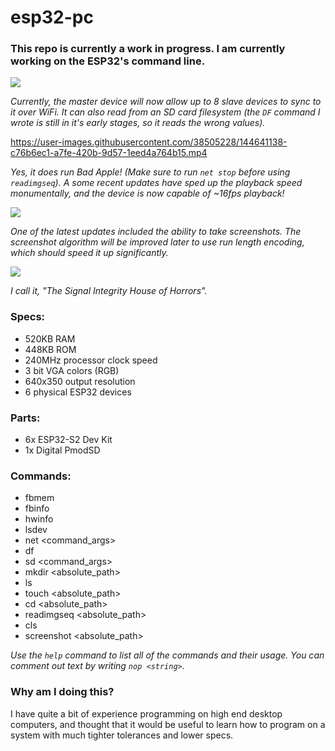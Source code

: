 # esp32-pc

### This repo is currently a work in progress. I am currently working on the ESP32's command line.

![](https://user-images.githubusercontent.com/38505228/144322399-b0548359-7660-4e32-ba5e-7d7e87ef826c.jpg)

*Currently, the master device will now allow up to 8 slave devices to sync to it over WiFi. It can also read from an SD card filesystem (the `DF` command I wrote is still in it's early stages, so it reads the wrong values).*

https://user-images.githubusercontent.com/38505228/144641138-c76b6ec1-a7fe-420b-9d57-1eed4a764b15.mp4

*Yes, it does run Bad Apple! (Make sure to run `net stop` before using `readimgseq`). A some recent updates have sped up the playback speed monumentally, and the device is now capable of ~16fps playback!*

![](https://user-images.githubusercontent.com/38505228/144529263-3d79517f-b579-4a97-bd00-8b308f0ea439.png)

*One of the latest updates included the ability to take screenshots. The screenshot algorithm will be improved later to use run length encoding, which should speed it up significantly.*

![](https://user-images.githubusercontent.com/38505228/144286600-0376f26c-2630-45b0-bb09-f7fb35e8bbb3.jpg)

*I call it, "The Signal Integrity House of Horrors".*

### Specs:

- 520KB RAM
- 448KB ROM
- 240MHz processor clock speed
- 3 bit VGA colors (RGB)
- 640x350 output resolution
- 6 physical ESP32 devices

### Parts:

- 6x ESP32-S2 Dev Kit
- 1x Digital PmodSD

### Commands:

- fbmem
- fbinfo
- hwinfo
- lsdev
- net <command_args>
- df
- sd <command_args>
- mkdir <absolute_path>
- ls
- touch <absolute_path>
- cd <absolute_path>
- readimgseq <absolute_path>
- cls
- screenshot <absolute_path>

*Use the `help` command to list all of the commands and their usage. You can comment out text by writing `nop <string>`.*

### Why am I doing this?

I have quite a bit of experience programming on high end desktop computers, and thought that it would be useful to learn how to program on a system with much tighter tolerances and lower specs.
